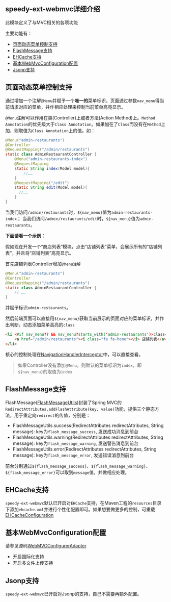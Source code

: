 speedy-ext-webmvc详细介绍
----
此模块定义了与MVC相关的各项功能

主要功能有：
- [页面动态菜单控制支持](#user-content-页面动态菜单控制支持)
- [FlashMessage支持](#user-content-flashmessage支持)
- [EHCache支持](#user-content-ehcache支持)
- [基本WebMvcConfiguration配置](#user-content-基本webmvcconfiguration配置)
- [Jsonp支持](#user-content-jsonp支持)

## 页面动态菜单控制支持
通过增加一个注解`@Menu`并赋予一个**唯一的**菜单标识，页面通过参数`nav_menu`得当前请求对应的菜单，并作相应处理来控制当前菜单高亮显示。

`@Menu`注解可以作用在类(Controller)上或者方法(Action Method)上。`Method Annotation`的优先级大于`Class Annotation`。如果加在了`Class`而没有在`Method`上加，则取值为`Class Annotation`上的值。如：
```java
@Menu("admin-restaurants")
@Controller
@RequestMapping("/admin/restaurants")
static class AdminRestaurantController {
    @Menu("admin-restaurants-index")
    @RequestMapping
    static String index(Model model){
        //……
    }
    @RequestMapping("/edit")
    static String edit(Model model){
      //……
    }
}
```
当我们访问`/admin/restaurants`时，`${nav_menu}`值为`admin-restaurants-index`；
当我们访问`/admin/restaurants/edit`时，`${nav_menu}`值为`admin-restaurants`。

**下面请看一个示例：**

假如现在开发一个“商店列表”模块，点击“店铺列表”菜单，会展示所有的“店铺列表”，并且将“店铺列表”高亮显示。

首先店铺列表Controller增加`@Menu注解`
```java
@Menu("admin-restaurants")
@Controller
@RequestMapping("/admin/restaurants")
static class AdminRestaurantController {
    // ……
}
```
并赋予标识`admin-restaurants`。

然后前端页面可以直接用`${nav_menu}`获取当前展示的页面对应的菜单标识，并作出判断，动态添加菜单高亮的`class`
```html
<li <#if nav_menu?? && nav_menu?starts_with('admin-restaurants')>class="active" </#if> >
    <a href="/admin/restaurants"><i class="fa fa-home"></i> 店铺列表</a>
</li>
```
核心的控制处理在[NavigationHandlerInterceptor](https://github.com/gefangshuai/SpeedyFramework/blob/master/speedy-ext-webmvc/src/main/java/io/github/gefangshuai/ext/interceptor/NavigationHandlerInterceptor.java)中，可以直接查看。

> 如果Controller没有添加`@Menu`，则默认的菜单标识为`index`，即`${nav_menu}`的取值为`index`

## FlashMessage支持
FlashMessage([FlashMessageUtils](https://github.com/gefangshuai/SpeedyFramework/blob/master/speedy-ext-webmvc/src/main/java/io/github/gefangshuai/ext/utils/FlashMessageUtils.java))封装了Spring MVC的`RedirectAttributes.addFlashAttribute(key, value)`功能，提供三个静态方法，用于重定向`redirect`的传值，分别是：
- FlashMessageUtils.success(RedirectAttributes redirectAttributes, String message): key为`flash_message_success`, 发送成功消息到前台
- FlashMessageUtils.warning(RedirectAttributes redirectAttributes, String message): key为`flash_message_warning`, 发送警告消息到前台
- FlashMessageUtils.error(RedirectAttributes redirectAttributes, String message): key为`flash_message_error`, 发送错误消息到前台

前台分别通过`${flash_message_success}`、`${flash_message_warning}`、`${flash_message_error}`可以取到`message`值，并做相应处理。

## EHCache支持
`speedy-ext-webmvc`默认已开启对`EHCache`支持，在Maven工程的`resources`目录下添加`ehcache.xml`并进行个性化配置即可。如果想要做更多的控制，可重载[EHCacheConfiguration](https://github.com/gefangshuai/SpeedyFramework/blob/master/speedy-ext-webmvc/src/main/java/io/github/gefangshuai/ext/spring/EHCacheConfiguration.java)

## 基本WebMvcConfiguration配置
请参见源码[WebMVCConfigurerAdapter](https://github.com/gefangshuai/SpeedyFramework/blob/master/speedy-ext-webmvc/src/main/java/io/github/gefangshuai/ext/spring/WebMVCConfigurerAdapter.java)

- 开启国际化支持
- 开启多文件上传支持

## Jsonp支持

`speedy-ext-webmvc`已开启对Jsonp的支持，自己不需要再额外配置。
